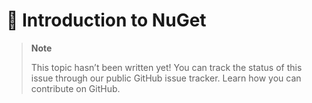 # 🔧 Introduction to NuGet

> **Note**
> 
> This topic hasn’t been written yet! You can track the status of this issue through our public GitHub issue tracker. Learn how you can contribute on GitHub.